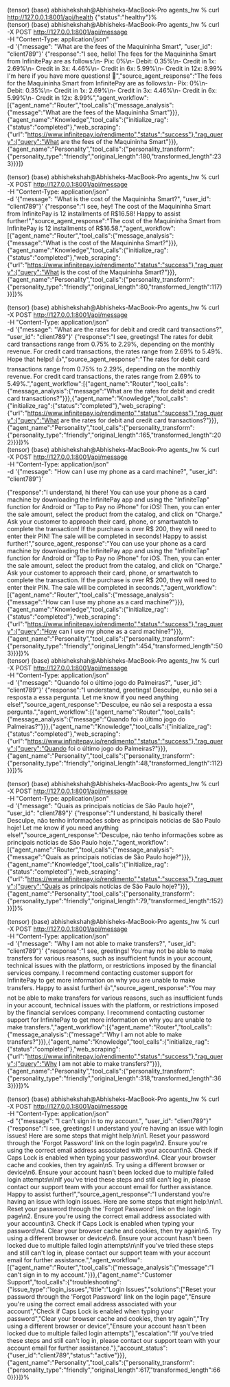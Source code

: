 (tensor) (base) abhishekshah@Abhisheks-MacBook-Pro agents_hw % curl http://127.0.0.1:8001/api/health
{"status":"healthy"}%                                                                                                                                              
(tensor) (base) abhishekshah@Abhisheks-MacBook-Pro agents_hw % curl -X POST http://127.0.0.1:8001/api/message \
  -H "Content-Type: application/json" \
  -d '{"message": "What are the fees of the Maquininha Smart", "user_id": "client789"}'
{"response":"I see, hello! The fees for the Maquininha Smart from InfinitePay are as follows:\n- Pix: 0%\n- Debit: 0.35%\n- Credit in 1x: 2.69%\n- Credit in 3x: 4.46%\n- Credit in 6x: 5.99%\n- Credit in 12x: 8.99% I'm here if you have more questions! 🙌","source_agent_response":"The fees for the Maquininha Smart from InfinitePay are as follows:\n- Pix: 0%\n- Debit: 0.35%\n- Credit in 1x: 2.69%\n- Credit in 3x: 4.46%\n- Credit in 6x: 5.99%\n- Credit in 12x: 8.99%","agent_workflow":[{"agent_name":"Router","tool_calls":{"message_analysis":{"message":"What are the fees of the Maquininha Smart"}}},{"agent_name":"Knowledge","tool_calls":{"initialize_rag":{"status":"completed"},"web_scraping":{"url":"https://www.infinitepay.io/rendimento","status":"success"},"rag_query":{"query":"What are the fees of the Maquininha Smart"}}},{"agent_name":"Personality","tool_calls":{"personality_transform":{"personality_type":"friendly","original_length":180,"transformed_length":233}}}]}

(tensor) (base) abhishekshah@Abhisheks-MacBook-Pro agents_hw % curl -X POST http://127.0.0.1:8001/api/message \
  -H "Content-Type: application/json" \
  -d '{"message": "What is the cost of the Maquininha Smart?", "user_id": "client789"}'
{"response":"I see, hey! The cost of the Maquininha Smart from InfinitePay is 12 installments of R$16.58! Happy to assist further!","source_agent_response":"The cost of the Maquininha Smart from InfinitePay is 12 installments of R$16.58.","agent_workflow":[{"agent_name":"Router","tool_calls":{"message_analysis":{"message":"What is the cost of the Maquininha Smart?"}}},{"agent_name":"Knowledge","tool_calls":{"initialize_rag":{"status":"completed"},"web_scraping":{"url":"https://www.infinitepay.io/rendimento","status":"success"},"rag_query":{"query":"What is the cost of the Maquininha Smart?"}}},{"agent_name":"Personality","tool_calls":{"personality_transform":{"personality_type":"friendly","original_length":80,"transformed_length":117}}}]}%                                                                  

(tensor) (base) abhishekshah@Abhisheks-MacBook-Pro agents_hw % curl -X POST http://127.0.0.1:8001/api/message \
  -H "Content-Type: application/json" \
  -d '{"message": "What are the rates for debit and credit card transactions?", "user_id": "client789"}'
{"response":"I see, greetings! The rates for debit card transactions range from 0.75% to 2.29%, depending on the monthly revenue. For credit card transactions, the rates range from 2.69% to 5.49%. Hope that helps! 👍","source_agent_response":"The rates for debit card transactions range from 0.75% to 2.29%, depending on the monthly revenue. For credit card transactions, the rates range from 2.69% to 5.49%.","agent_workflow":[{"agent_name":"Router","tool_calls":{"message_analysis":{"message":"What are the rates for debit and credit card transactions?"}}},{"agent_name":"Knowledge","tool_calls":{"initialize_rag":{"status":"completed"},"web_scraping":{"url":"https://www.infinitepay.io/rendimento","status":"success"},"rag_query":{"query":"What are the rates for debit and credit card transactions?"}}},{"agent_name":"Personality","tool_calls":{"personality_transform":{"personality_type":"friendly","original_length":165,"transformed_length":202}}}]}%                       
(tensor) (base) abhishekshah@Abhisheks-MacBook-Pro agents_hw % curl -X POST http://127.0.0.1:8001/api/message \
  -H "Content-Type: application/json" \
  -d '{"message": "How can I use my phone as a card machine?", "user_id": "client789"}'

{"response":"I understand, hi there! You can use your phone as a card machine by downloading the InfinitePay app and using the \"InfiniteTap\" function for Android or \"Tap to Pay no iPhone\" for iOS! Then, you can enter the sale amount, select the product from the catalog, and click on \"Charge.\" Ask your customer to approach their card, phone, or smartwatch to complete the transaction! If the purchase is over R$ 200, they will need to enter their PIN! The sale will be completed in seconds! Happy to assist further!","source_agent_response":"You can use your phone as a card machine by downloading the InfinitePay app and using the \"InfiniteTap\" function for Android or \"Tap to Pay no iPhone\" for iOS. Then, you can enter the sale amount, select the product from the catalog, and click on \"Charge.\" Ask your customer to approach their card, phone, or smartwatch to complete the transaction. If the purchase is over R$ 200, they will need to enter their PIN. The sale will be completed in seconds.","agent_workflow":[{"agent_name":"Router","tool_calls":{"message_analysis":{"message":"How can I use my phone as a card machine?"}}},{"agent_name":"Knowledge","tool_calls":{"initialize_rag":{"status":"completed"},"web_scraping":{"url":"https://www.infinitepay.io/rendimento","status":"success"},"rag_query":{"query":"How can I use my phone as a card machine?"}}},{"agent_name":"Personality","tool_calls":{"personality_transform":{"personality_type":"friendly","original_length":454,"transformed_length":503}}}]}%                                                                                                            
(tensor) (base) abhishekshah@Abhisheks-MacBook-Pro agents_hw % curl -X POST http://127.0.0.1:8001/api/message \
  -H "Content-Type: application/json" \
  -d '{"message": "Quando foi o último jogo do Palmeiras?", "user_id": "client789"}'
{"response":"I understand, greetings! Desculpe, eu não sei a resposta a essa pergunta. Let me know if you need anything else!","source_agent_response":"Desculpe, eu não sei a resposta a essa pergunta.","agent_workflow":[{"agent_name":"Router","tool_calls":{"message_analysis":{"message":"Quando foi o último jogo do Palmeiras?"}}},{"agent_name":"Knowledge","tool_calls":{"initialize_rag":{"status":"completed"},"web_scraping":{"url":"https://www.infinitepay.io/rendimento","status":"success"},"rag_query":{"query":"Quando foi o último jogo do Palmeiras?"}}},{"agent_name":"Personality","tool_calls":{"personality_transform":{"personality_type":"friendly","original_length":48,"transformed_length":112}}}]}%                                                                                                             

(tensor) (base) abhishekshah@Abhisheks-MacBook-Pro agents_hw % curl -X POST http://127.0.0.1:8001/api/message \
  -H "Content-Type: application/json" \
  -d '{"message": "Quais as principais notícias de São Paulo hoje?", "user_id": "client789"}'
{"response":"I understand, hi basically there! Desculpe, não tenho informações sobre as principais notícias de São Paulo hoje! Let me know if you need anything else!","source_agent_response":"Desculpe, não tenho informações sobre as principais notícias de São Paulo hoje.","agent_workflow":[{"agent_name":"Router","tool_calls":{"message_analysis":{"message":"Quais as principais notícias de São Paulo hoje?"}}},{"agent_name":"Knowledge","tool_calls":{"initialize_rag":{"status":"completed"},"web_scraping":{"url":"https://www.infinitepay.io/rendimento","status":"success"},"rag_query":{"query":"Quais as principais notícias de São Paulo hoje?"}}},{"agent_name":"Personality","tool_calls":{"personality_transform":{"personality_type":"friendly","original_length":79,"transformed_length":152}}}]}%                    

(tensor) (base) abhishekshah@Abhisheks-MacBook-Pro agents_hw % curl -X POST http://127.0.0.1:8001/api/message \
  -H "Content-Type: application/json" \
  -d '{"message": "Why I am not able to make transfers?", "user_id": "client789"}'
{"response":"I see, greetings! You may not be able to make transfers for various reasons, such as insufficient funds in your account, technical issues with the platform, or restrictions imposed by the financial services company. I recommend contacting customer support for InfinitePay to get more information on why you are unable to make transfers. Happy to assist further! 👍","source_agent_response":"You may not be able to make transfers for various reasons, such as insufficient funds in your account, technical issues with the platform, or restrictions imposed by the financial services company. I recommend contacting customer support for InfinitePay to get more information on why you are unable to make transfers.","agent_workflow":[{"agent_name":"Router","tool_calls":{"message_analysis":{"message":"Why I am not able to make transfers?"}}},{"agent_name":"Knowledge","tool_calls":{"initialize_rag":{"status":"completed"},"web_scraping":{"url":"https://www.infinitepay.io/rendimento","status":"success"},"rag_query":{"query":"Why I am not able to make transfers?"}}},{"agent_name":"Personality","tool_calls":{"personality_transform":{"personality_type":"friendly","original_length":318,"transformed_length":363}}}]}%   

(tensor) (base) abhishekshah@Abhisheks-MacBook-Pro agents_hw % curl -X POST http://127.0.0.1:8001/api/message \
  -H "Content-Type: application/json" \
  -d "{\"message\": \"I can't sign in to my account.\", \"user_id\": \"client789\"}"
{"response":"I see, greetings! I understand you're having an issue with login issues! Here are some steps that might help:\n\n1. Reset your password through the 'Forgot Password' link on the login page\n2. Ensure you're using the correct email address associated with your account\n3. Check if Caps Lock is enabled when typing your password\n4. Clear your browser cache and cookies, then try again\n5. Try using a different browser or device\n6. Ensure your account hasn't been locked due to multiple failed login attempts\n\nIf you've tried these steps and still can't log in, please contact our support team with your account email for further assistance. Happy to assist further!","source_agent_response":"I understand you're having an issue with login issues. Here are some steps that might help:\n\n1. Reset your password through the 'Forgot Password' link on the login page\n2. Ensure you're using the correct email address associated with your account\n3. Check if Caps Lock is enabled when typing your password\n4. Clear your browser cache and cookies, then try again\n5. Try using a different browser or device\n6. Ensure your account hasn't been locked due to multiple failed login attempts\n\nIf you've tried these steps and still can't log in, please contact our support team with your account email for further assistance.","agent_workflow":[{"agent_name":"Router","tool_calls":{"message_analysis":{"message":"I can't sign in to my account."}}},{"agent_name":"Customer Support","tool_calls":{"troubleshooting":{"issue_type":"login_issues","title":"Login Issues","solutions":["Reset your password through the 'Forgot Password' link on the login page","Ensure you're using the correct email address associated with your account","Check if Caps Lock is enabled when typing your password","Clear your browser cache and cookies, then try again","Try using a different browser or device","Ensure your account hasn't been locked due to multiple failed login attempts"],"escalation":"If you've tried these steps and still can't log in, please contact our support team with your account email for further assistance."},"account_status":{"user_id":"client789","status":"active"}}},{"agent_name":"Personality","tool_calls":{"personality_transform":{"personality_type":"friendly","original_length":617,"transformed_length":660}}}]}%   